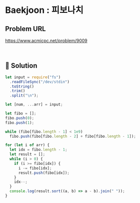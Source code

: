 # Baekjoon : 피보나치

## Problem URL

https://www.acmicpc.net/problem/9009

<br/>

## 🚩 Solution

```js
let input = require("fs")
  .readFileSync("/dev/stdin")
  .toString()
  .trim()
  .split("\n");

let [num, ...arr] = input;

let fibo = [];
fibo.push(0);
fibo.push(1);

while (fibo[fibo.length - 1] < 1e9)
  fibo.push(fibo[fibo.length - 2] + fibo[fibo.length - 1]);

for (let i of arr) {
  let idx = fibo.length - 1;
  let result = [];
  while (i > 0) {
    if (i >= fibo[idx]) {
      i -= fibo[idx];
      result.push(fibo[idx]);
    }
    idx--;
  }
  console.log(result.sort((a, b) => a - b).join(" "));
}
```
